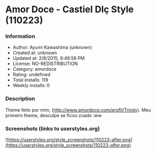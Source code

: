 # Amor Doce - Castiel Dlç Style (110223)

### Information
- Author: Ayumi Kawashima (unknown)
- Created at: unknown
- Updated at: 2/8/2015, 9:49:58 PM
- License: NO-REDISTRIBUTION
- Category: amordoce
- Rating: undefined
- Total installs: 119
- Weekly installs: 0


### Description
Theme feito por mim, (http://www.amordoce.com/profil/Trindy). Meu primeiro theme, desculpe se ficou zoado :ww


### Screenshots (links to userstyles.org)
![https://userstyles.org/style_screenshots/110223-after.png](https://userstyles.org/style_screenshots/110223-after.png)


